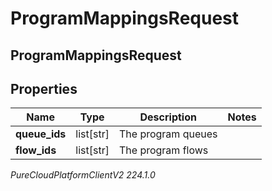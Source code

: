 # ProgramMappingsRequest

## ProgramMappingsRequest

## Properties

|Name | Type | Description | Notes|
|------------ | ------------- | ------------- | -------------|
| **queue_ids** | list[str] | The program queues | |
| **flow_ids** | list[str] | The program flows | |



_PureCloudPlatformClientV2 224.1.0_

